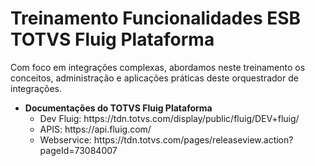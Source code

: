 # Treinamento Funcionalidades ESB TOTVS Fluig Plataforma
Com foco em integrações complexas, abordamos neste treinamento os conceitos, administração e aplicações práticas deste orquestrador de integrações.

<ul>		
	<li>
		<b>Documentações do TOTVS Fluig Plataforma</b>
		<ul>
			<li>Dev Fluig: https://tdn.totvs.com/display/public/fluig/DEV+fluig/</li>
			<li>APIS: https://api.fluig.com/</li>
      <li>Webservice: https://tdn.totvs.com/pages/releaseview.action?pageId=73084007</li>
		</ul>
	</li>
</ul>
